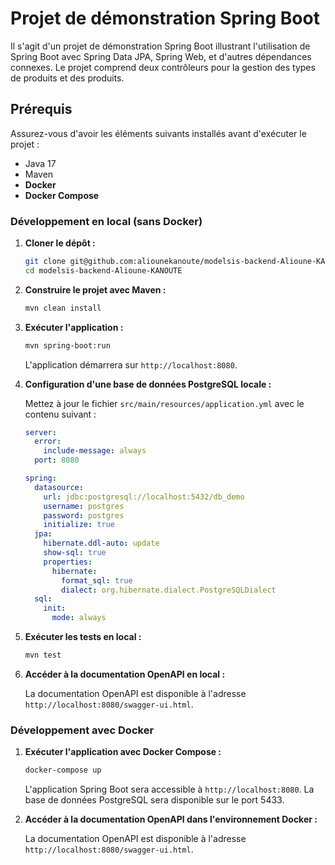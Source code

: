 # Projet de démonstration Spring Boot

Il s'agit d'un projet de démonstration Spring Boot illustrant l'utilisation de Spring Boot avec Spring Data JPA, Spring Web, et d'autres dépendances connexes. Le projet comprend deux contrôleurs pour la gestion des types de produits et des produits.

## Prérequis

Assurez-vous d'avoir les éléments suivants installés avant d'exécuter le projet :

- Java 17
- Maven
- **Docker**
- **Docker Compose**

### Développement en local (sans Docker)

1. **Cloner le dépôt :**

   ```bash
   git clone git@github.com:aliounekanoute/modelsis-backend-Alioune-KANOUTE.git
   cd modelsis-backend-Alioune-KANOUTE
   ```

2. **Construire le projet avec Maven :**

   ```bash
   mvn clean install
   ```

3. **Exécuter l'application :**

   ```bash
   mvn spring-boot:run
   ```

   L'application démarrera sur `http://localhost:8080`.

4. **Configuration d'une base de données PostgreSQL locale :**

   Mettez à jour le fichier `src/main/resources/application.yml` avec le contenu suivant :

   ```yaml
   server:
     error:
       include-message: always
     port: 8080

   spring:
     datasource:
       url: jdbc:postgresql://localhost:5432/db_demo
       username: postgres
       password: postgres
       initialize: true
     jpa:
       hibernate.ddl-auto: update
       show-sql: true
       properties:
         hibernate:
           format_sql: true
           dialect: org.hibernate.dialect.PostgreSQLDialect
     sql:
       init:
         mode: always
   ```

5. **Exécuter les tests en local :**

   ```bash
   mvn test
   ```

6. **Accéder à la documentation OpenAPI en local :**

   La documentation OpenAPI est disponible à l'adresse `http://localhost:8080/swagger-ui.html`.

### Développement avec Docker

1. **Exécuter l'application avec Docker Compose :**

   ```bash
   docker-compose up
   ```

   L'application Spring Boot sera accessible à `http://localhost:8080`. La base de données PostgreSQL sera disponible sur le port 5433.

2. **Accéder à la documentation OpenAPI dans l'environnement Docker :**

   La documentation OpenAPI est disponible à l'adresse `http://localhost:8080/swagger-ui.html`.
